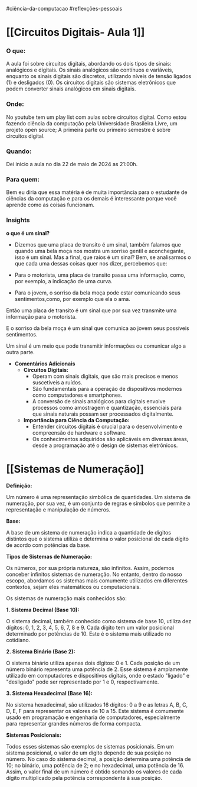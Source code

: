 #ciência-da-computacao #reflexções-pessoais 

# [[Circuitos Digitais- Aula 1]]

### **O que:**

A aula foi sobre circuitos digitais, abordando os dois tipos de sinais: analógicos e digitais. Os sinais analógicos são contínuos e variáveis, enquanto os sinais digitais são discretos, utilizando níveis de tensão ligados (1) e desligados (0). Os circuitos digitais são sistemas eletrônicos que podem converter sinais analógicos em sinais digitais.

### Onde:

No youtube tem um play list com aulas sobre circuitos digital. Como estou fazendo ciência da computação pela Universidade Brasileira Livre, um projeto open source; A primeira parte ou primeiro semestre é sobre circuitos digital.

### Quando:

Dei inicio a aula no dia 22 de maio de 2024 as 21:00h.

### Para quem:

Bem eu diria que essa matéria é de muita importância para o estudante de ciências da computação e para os demais é interessante porque você aprende como as coisas funcionam.

###  **Insights**
  **o que é um sinal?**
- Dizemos que uma placa de transito é um sinal, também falamos que quando uma bela moça nos mostra um sorriso gentil e aconchegante, isso é um sinal. Mas a final, que raios é um sinal?
Bem, se analisarmos o que cada uma dessas coisas quer nos dizer, percebemos que:

- Para o motorista, uma placa de transito passa uma informação, como, por exemplo, a indicação de uma curva.
- Para o jovem, o sorriso da bela moça pode estar comunicando seus sentimentos,como, por exemplo que ela o ama.

Então uma placa de transito é um sinal que por sua vez transmite uma informação para o motorista.

E o sorriso da bela moça é um sinal que comunica ao jovem seus possíveis sentimentos.

Um sinal é um meio que pode transmitir informações ou comunicar algo a outra parte.

- **Comentários Adicionais**
    - **Circuitos Digitais:**
        - Operam com sinais digitais, que são mais precisos e menos suscetíveis a ruídos.
        - São fundamentais para a operação de dispositivos modernos como computadores e smartphones.
        - A conversão de sinais analógicos para digitais envolve processos como amostragem e quantização, essenciais para que sinais naturais possam ser processados digitalmente.
    - **Importância para Ciência da Computação:**
        - Entender circuitos digitais é crucial para o desenvolvimento e compreensão de hardware e software.
        - Os conhecimentos adquiridos são aplicáveis em diversas áreas, desde a programação até o design de sistemas eletrônicos.



# [[Sistemas de Numeração]]

**Definição:**

Um número é uma representação simbólica de quantidades. Um sistema de numeração, por sua vez, é um conjunto de regras e símbolos que permite a representação e manipulação de números.

**Base:**

A base de um sistema de numeração indica a quantidade de dígitos distintos que o sistema utiliza e determina o valor posicional de cada dígito de acordo com potências da base.

**Tipos de Sistemas de Numeração:**

Os números, por sua própria natureza, são infinitos. Assim, podemos conceber infinitos sistemas de numeração. No entanto, dentro do nosso escopo, abordamos os sistemas mais comumente utilizados em diferentes contextos, sejam eles matemáticos ou computacionais.

Os sistemas de numeração mais conhecidos são:

**1. Sistema Decimal (Base 10):**

O sistema decimal, também conhecido como sistema de base 10, utiliza dez dígitos: 0, 1, 2, 3, 4, 5, 6, 7, 8 e 9. Cada dígito tem um valor posicional determinado por potências de 10. Este é o sistema mais utilizado no cotidiano.

**2. Sistema Binário (Base 2):**

O sistema binário utiliza apenas dois dígitos: 0 e 1. Cada posição de um número binário representa uma potência de 2. Esse sistema é amplamente utilizado em computadores e dispositivos digitais, onde o estado "ligado" e "desligado" pode ser representado por 1 e 0, respectivamente.

**3. Sistema Hexadecimal (Base 16):**

No sistema hexadecimal, são utilizados 16 dígitos: 0 a 9 e as letras A, B, C, D, E, F para representar os valores de 10 a 15. Este sistema é comumente usado em programação e engenharia de computadores, especialmente para representar grandes números de forma compacta.

**Sistemas Posicionais:**

Todos esses sistemas são exemplos de sistemas posicionais. Em um sistema posicional, o valor de um dígito depende de sua posição no número. No caso do sistema decimal, a posição determina uma potência de 10; no binário, uma potência de 2; e no hexadecimal, uma potência de 16. Assim, o valor final de um número é obtido somando os valores de cada dígito multiplicado pela potência correspondente à sua posição.